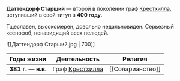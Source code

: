 **Даттендорф Старший** — второй в поколении граф [Крестхилла](Крестхилл.md), вступивший в свой титул в **400 году.**

Тщеславен, высокомерен, довольно недальновиден. Серьезный ксенофоб, ненавидящий всех нелюдей. 

![[Даттендорф Старший.jpg | 700]]

| Годы жизни             | Деятельность                 | Религия          |
| ---------------------- | ---------------------------- | ---------------- |
| **381  г.** — **н.в.** | Граф [Крестхилла](Крестхилл.md) | [[Соларианство]] |


